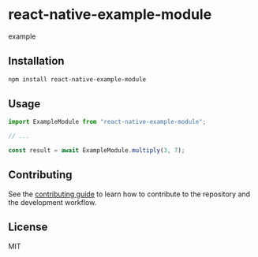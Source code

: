 # react-native-example-module

example

## Installation

```sh
npm install react-native-example-module
```

## Usage

```js
import ExampleModule from "react-native-example-module";

// ...

const result = await ExampleModule.multiply(3, 7);
```

## Contributing

See the [contributing guide](CONTRIBUTING.md) to learn how to contribute to the repository and the development workflow.

## License

MIT
